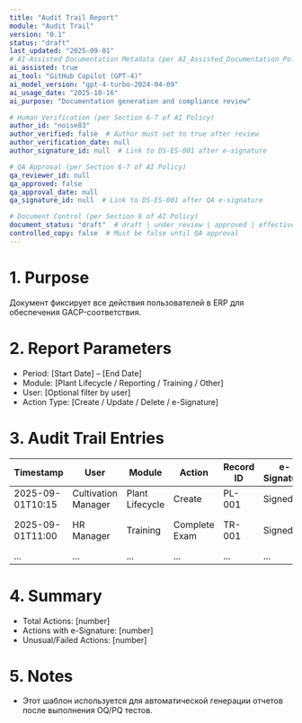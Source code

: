```yaml
---
title: "Audit Trail Report"
module: "Audit Trail"
version: "0.1"
status: "draft"
last_updated: "2025-09-01"
# AI-Assisted Documentation Metadata (per AI_Assisted_Documentation_Policy.md)
ai_assisted: true
ai_tool: "GitHub Copilot (GPT-4)"
ai_model_version: "gpt-4-turbo-2024-04-09"
ai_usage_date: "2025-10-16"
ai_purpose: "Documentation generation and compliance review"

# Human Verification (per Section 6-7 of AI Policy)
author_id: "noise83"
author_verified: false  # Author must set to true after review
author_verification_date: null
author_signature_id: null  # Link to DS-ES-001 after e-signature

# QA Approval (per Section 6-7 of AI Policy)
qa_reviewer_id: null
qa_approved: false
qa_approval_date: null
qa_signature_id: null  # Link to DS-ES-001 after QA e-signature

# Document Control (per Section 8 of AI Policy)
document_status: "draft"  # draft | under_review | approved | effective
controlled_copy: false  # Must be false until QA approval
---
```


# 1. Purpose

Документ фиксирует все действия пользователей в ERP для обеспечения GACP-соответствия.

# 2. Report Parameters

- Period: [Start Date] – [End Date]
- Module: [Plant Lifecycle / Reporting / Training / Other]
- User: [Optional filter by user]
- Action Type: [Create / Update / Delete / e-Signature]

# 3. Audit Trail Entries

| Timestamp        | User                | Module          | Action        | Record ID | e-Signature | Comments             |
| ---------------- | ------------------- | --------------- | ------------- | --------- | ----------- | -------------------- |
| 2025-09-01T10:15 | Cultivation Manager | Plant Lifecycle | Create        | PL-001    | Signed      | Initial creation     |
| 2025-09-01T11:00 | HR Manager          | Training        | Complete Exam | TR-001    | Signed      | Employee passed exam |
| ...              | ...                 | ...             | ...           | ...       | ...         | ...                  |

# 4. Summary

- Total Actions: [number]
- Actions with e-Signature: [number]
- Unusual/Failed Actions: [number]

# 5. Notes

- Этот шаблон используется для автоматической генерации отчетов после выполнения OQ/PQ тестов.

